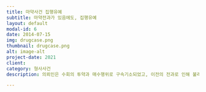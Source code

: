 ```yaml
---
title: 마약사건 집행유예
subtitle: 마약전과가 있음에도, 집행유예
layout: default
modal-id: 6
date: 2014-07-15
img: drugcase.png
thumbnail: drugcase.png
alt: image-alt
project-date: 2021
client: 
category: 형사사건
description: 의뢰인은 수회의 투약과 매수행위로 구속기소되었고, 이전의 전과로 인해 불리한 상황이었지만, 최대한 선처를 구하는 상황들을 부각하여 집행유예판결을 받은 사안입니다.

---
```

